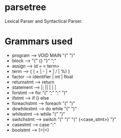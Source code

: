 # parsetree

Lexical Parser and Syntactical Parser.

# Grammars used

-   program --> VOID MAIN "(" ")" <block>
-   block --> "{" {<statement>} "}" “;”
-   assign --> id = < term>
-   term --> <factor> { ( + | - | * | / | %) <factor> }
-   factor --> identifier | int | float 
-   returnstmt --> return <factor>
-   statement --> <ifstmt>  <assign> |<return>; |<forstmt>| <foreachstmt>| <dowhilestmt>| <whilestmt> | <switchstmt>
-   forstmt --> for "(" <ID>”;” <boolstmt> “;”  <assign> ")" <block>
-   ifstmt --> if (<boolstmt>) <block> else <block>
-   foreachstmt --> foreach "(" <id>  <id>")" <block>
-   dowhilestmt --> do <block> while "(" <boolstmt> ")"
-   whilestmt --> while "(" <boolstmt> ")" <block>
-   switchstmt --> switch "(" <id>")"  "{"  {<case_stmt>}  "}" 
-   casestmt --> case <factor>  “:” <block>
-   boolstmt --> <factor> (>|<) <factor>
